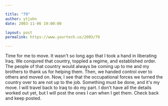 ```yaml
---

title: "79"
author: ytjohn
date: 2003-11-06 19:00:00

layout: post
permalink: https://www.yourtech.us/2003/79

---
```

Time for me to move.  It wasn't so long ago that I took a hand in liberating Iraq.  We conqured that country, toppled a regime, and established order.  The people of that country would always be coming up to me and my brothers to thank us for helping them.  Then, we handed control over to others and moved on.  Now, I see that the occupational forces we turned the country over to are not up to the job.  Something must be done, and it's my move.  I will travel back to Iraq to do my part.  I don't have all the details worked out yet, but I will post the ones I can when I get them.  Check back and keep posted.

